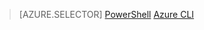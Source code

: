 > [AZURE.SELECTOR]
[PowerShell](virtual-network-deploy-multinic-classic-ps.md)
[Azure CLI](virtual-network-deploy-multinic-classic-cli.md)
